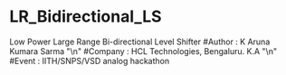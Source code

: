 # LR_Bidirectional_LS
Low Power Large Range Bi-directional Level Shifter
#Author : K Aruna Kumara Sarma "\n"
#Company : HCL Technologies, Bengaluru. K.A "\n"
#Event : IITH/SNPS/VSD analog hackathon
